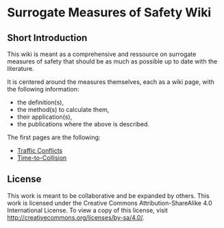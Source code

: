 # Surrogate Measures of Safety Wiki

## Short Introduction

This wiki is meant as a comprehensive and ressource on surrogate measures of safety that should be as much as possible up to date with the literature. 

It is centered around the measures themselves, each as a wiki page, with the following information:

- the definition(s),
- the method(s) to calculate them,
- their application(s),
- the publications where the above is described.

The first pages are the following:

- [Traffic Conflicts](conflict)
- [Time-to-Collision](ttc)

## License

This work is meant to be collaborative and be expanded by others. This work is licensed under the Creative Commons Attribution-ShareAlike 4.0 International License. To view a copy of this license, visit http://creativecommons.org/licenses/by-sa/4.0/.
